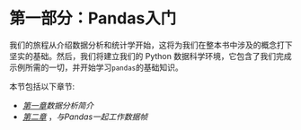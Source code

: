 

# 第一部分：Pandas入门

我们的旅程从介绍数据分析和统计学开始，这将为我们在整本书中涉及的概念打下坚实的基础。然后，我们将建立我们的 Python 数据科学环境，它包含了我们完成示例所需的一切，并开始学习`pandas`的基础知识。

本节包括以下章节:

*   [*第一章*](B16834_01_Final_SK_ePub.xhtml#_idTextAnchor015)*数据分析简介*
*   [*第二章*](B16834_02_Final_SK_ePub.xhtml#_idTextAnchor035) ，*与Pandas一起工作数据帧*